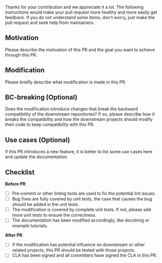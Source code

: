 Thanks for your contribution and we appreciate it a lot. The following instructions would make your pull request more healthy and more easily get feedback. If you do not understand some items, don't worry, just make the pull request and seek help from maintainers.

## Motivation

Please describe the motivation of this PR and the goal you want to achieve through this PR.

## Modification

Please briefly describe what modification is made in this PR.

## BC-breaking (Optional)

Does the modification introduce changes that break the backward compatibility of the downstream repositories?
If so, please describe how it breaks the compatibility and how the downstream projects should modify their code to keep compatibility with this PR.

## Use cases (Optional)

If this PR introduces a new feature, it is better to list some use cases here and update the documentation.

## Checklist

**Before PR**:

- [ ] Pre-commit or other linting tools are used to fix the potential lint issues.
- [ ] Bug fixes are fully covered by unit tests, the case that causes the bug should be added in the unit tests.
- [ ] The modification is covered by complete unit tests. If not, please add more unit tests to ensure the correctness.
- [ ] The documentation has been modified accordingly, like docstring or example tutorials.

**After PR**:

- [ ] If the modification has potential influence on downstream or other related projects, this PR should be tested with those projects.
- [ ] CLA has been signed and all committers have signed the CLA in this PR.
